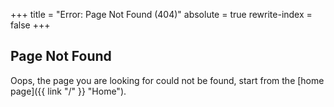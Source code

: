 +++
title = "Error: Page Not Found (404)"
absolute = true
rewrite-index = false
+++

## Page Not Found

Oops, the page you are looking for could not be found, start from the [home page]({{ link "/" }} "Home").
